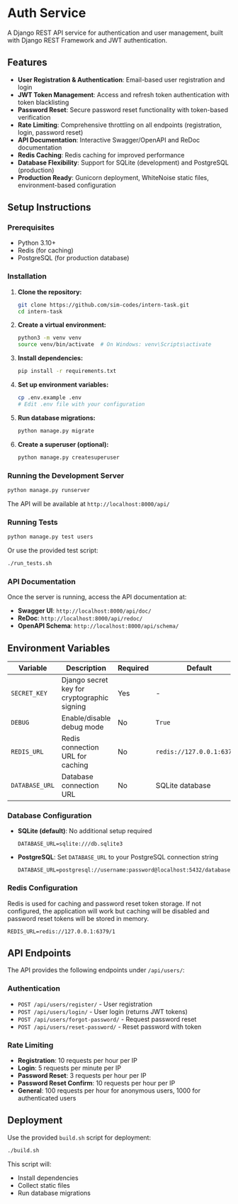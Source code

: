 # Auth Service

A Django REST API service for authentication and user management, built with Django REST Framework and JWT authentication.

## Features

- **User Registration & Authentication**: Email-based user registration and login
- **JWT Token Management**: Access and refresh token authentication with token blacklisting
- **Password Reset**: Secure password reset functionality with token-based verification
- **Rate Limiting**: Comprehensive throttling on all endpoints (registration, login, password reset)
- **API Documentation**: Interactive Swagger/OpenAPI and ReDoc documentation
- **Redis Caching**: Redis caching for improved performance
- **Database Flexibility**: Support for SQLite (development) and PostgreSQL (production)
- **Production Ready**: Gunicorn deployment, WhiteNoise static files, environment-based configuration

## Setup Instructions

### Prerequisites

- Python 3.10+
- Redis (for caching)
- PostgreSQL (for production database)

### Installation

1. **Clone the repository:**
   ```bash
   git clone https://github.com/sim-codes/intern-task.git
   cd intern-task
   ```

2. **Create a virtual environment:**
   ```bash
   python3 -m venv venv
   source venv/bin/activate  # On Windows: venv\Scripts\activate
   ```

3. **Install dependencies:**
   ```bash
   pip install -r requirements.txt
   ```

4. **Set up environment variables:**
   ```bash
   cp .env.example .env
   # Edit .env file with your configuration
   ```

5. **Run database migrations:**
   ```bash
   python manage.py migrate
   ```

6. **Create a superuser (optional):**
   ```bash
   python manage.py createsuperuser
   ```

### Running the Development Server

```bash
python manage.py runserver
```

The API will be available at `http://localhost:8000/api/`

### Running Tests

```bash
python manage.py test users
```

Or use the provided test script:
```bash
./run_tests.sh
```

### API Documentation

Once the server is running, access the API documentation at:
- **Swagger UI**: `http://localhost:8000/api/doc/`
- **ReDoc**: `http://localhost:8000/api/redoc/`
- **OpenAPI Schema**: `http://localhost:8000/api/schema/`

## Environment Variables

| Variable | Description | Required | Default | Example |
|----------|-------------|----------|---------|---------|
| `SECRET_KEY` | Django secret key for cryptographic signing | Yes | - | `django-insecure-abc123...` |
| `DEBUG` | Enable/disable debug mode | No | `True` | `False` |
| `REDIS_URL` | Redis connection URL for caching | No | `redis://127.0.0.1:6379/1` | `redis://localhost:6379/1` |
| `DATABASE_URL` | Database connection URL | No | SQLite database | `postgresql://user:pass@localhost:5432/dbname` |

### Database Configuration

- **SQLite (default)**: No additional setup required
  ```env
  DATABASE_URL=sqlite:///db.sqlite3
  ```

- **PostgreSQL**: Set `DATABASE_URL` to your PostgreSQL connection string
  ```env
  DATABASE_URL=postgresql://username:password@localhost:5432/database_name
  ```

### Redis Configuration

Redis is used for caching and password reset token storage. If not configured, the application will work but caching will be disabled and password reset tokens will be stored in memory.

```env
REDIS_URL=redis://127.0.0.1:6379/1
```

## API Endpoints

The API provides the following endpoints under `/api/users/`:

### Authentication
- `POST /api/users/register/` - User registration
- `POST /api/users/login/` - User login (returns JWT tokens)
- `POST /api/users/forgot-password/` - Request password reset
- `POST /api/users/reset-password/` - Reset password with token

### Rate Limiting
- **Registration**: 10 requests per hour per IP
- **Login**: 5 requests per minute per IP
- **Password Reset**: 3 requests per hour per IP
- **Password Reset Confirm**: 10 requests per hour per IP
- **General**: 100 requests per hour for anonymous users, 1000 for authenticated users

## Deployment

Use the provided `build.sh` script for deployment:

```bash
./build.sh
```

This script will:
- Install dependencies
- Collect static files
- Run database migrations
